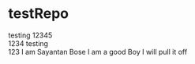 # testRepo
testing 12345
<br> 1234
testing
<br>123
I am Sayantan Bose
I am a good Boy
I will pull it off
